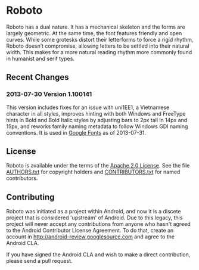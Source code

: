 Roboto
================

Roboto has a dual nature. It has a mechanical skeleton and the forms are largely geometric. At the same time, the font features friendly and open curves. While some grotesks distort their letterforms to force a rigid rhythm, Roboto doesn’t compromise, allowing letters to be settled into their natural width. This makes for a more natural reading rhythm more commonly found in humanist and serif types.


Recent Changes
----------------

### 2013-07-30 Version 1.100141

This version includes fixes for an issue with uni1EE1, a Vietnamese character in all styles, improves hinting with both Windows and FreeType hints in Bold and Bold Italic styles by adjusting bars to 2px tall in 14px and 15px, and reworks family naming metadata to follow Windows GDI naming conventions. It is used in [Google Fonts](http://www.google.com/fonts/specimen/Roboto) as of 2013-07-31.


License
----------------

Roboto is available under the terms of the [Apache 2.0 License](http://www.apache.org/licenses/LICENSE-2.0.html). See the file [AUTHORS.txt](AUTHORS.txt) for copyright holders and [CONTRIBUTORS.txt](CONTRIBUTORS.txt) for named contributors.


Contributing
----------------

Roboto was initiated as a project within Android, and now it is a discete project that is considered 'upstream' of Android. Due to this legacy, this project will never accept any contributions from anyone who hasn't agreed to the Android Contributor License Agreement. To do that, create an account in http://android-review.googlesource.com and agree to the Android CLA.

If you have signed the Android CLA and wish to make a direct contribution, please send a pull request.
